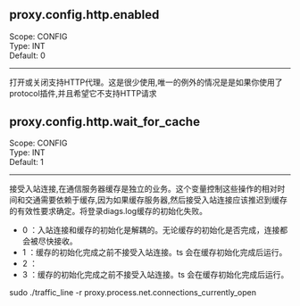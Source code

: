 #

## proxy.config.http.enabled  
Scope:	CONFIG  
Type:	INT  
Default:	0  
***
打开或关闭支持HTTP代理。这是很少使用,唯一的例外的情况是是如果你使用了protocol插件,并且希望它不支持HTTP请求

## proxy.config.http.wait_for_cache  
Scope:	CONFIG  
Type:	INT  
Default:	1  
***
接受入站连接,在通信服务器缓存是独立的业务。这个变量控制这些操作的相对时间和交通需要依赖于缓存,因为如果缓存服务器,然后接受入站连接应该推迟到缓存的有效性要求确定。将登录diags.log缓存的初始化失败。


* 0 ：入站连接和缓存的初始化是解耦的。无论缓存的初始化是否完成，连接都会被尽快接收。
* 1 ：缓存的初始化完成之前不接受入站连接。ts 会在缓存初始化完成后运行。 
* 2 ：
* 3 ：缓存的初始化完成之前不接受入站连接。ts 会在缓存初始化完成后运行。

sudo ./traffic_line -r proxy.process.net.connections_currently_open
